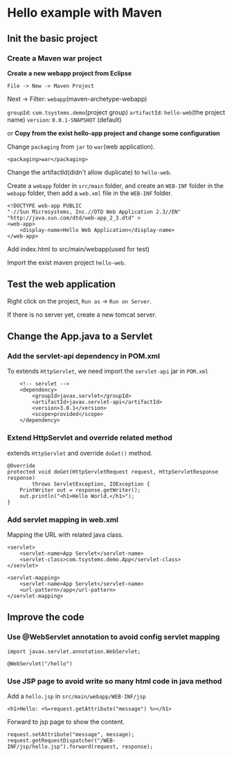 # Hello example with Maven

## Init the basic project

### Create a Maven war project

__Create a new webapp project from Eclipse__

    File -> New -> Maven Project

Next -> Filter: `webapp`(maven-archetype-webapp)

`groupId`: `com.tsystems.demo`(project group)
`artifactId`: `hello-web`(the project name)
`version`: `0.0.1-SNAPSHOT` (default)

or __Copy from the exist hello-app project and change some configuration__

Change `packaging` from `jar` to `war`(web application).

    <packaging>war</packaging>

Change the artifactId(didn't allow duplicate) to `hello-web`.

Create a `webapp` folder in `src/main` folder, and create an `WEB-INF` folder in the `webapp` folder, then add a `web.xml` file in the `WEB-INF` folder.

    <!DOCTYPE web-app PUBLIC
    "-//Sun Microsystems, Inc.//DTD Web Application 2.3//EN"
    "http://java.sun.com/dtd/web-app_2_3.dtd" >
    <web-app>
        <display-name>Hello Web Application</display-name>
    </web-app>

Add index.html to src/main/webapp(used for test)

Import the exist maven project `hello-web`.

## Test the web application

Right click on the project, `Run as` -> `Run on Server`.

If there is no server yet, create a new tomcat server.

## Change the App.java to a Servlet

### Add the servlet-api dependency in POM.xml

To extends `HttpServlet`, we need import the `servlet-api` jar in `POM.xml`

        <!-- servlet -->
        <dependency>
            <groupId>javax.servlet</groupId>
            <artifactId>javax.servlet-api</artifactId>
            <version>3.0.1</version>
            <scope>provided</scope>
        </dependency>

### Extend HttpServlet and override related method

extends `HttpServlet` and override `doGet()` method.

    @Override
    protected void doGet(HttpServletRequest request, HttpServletResponse response)
            throws ServletException, IOException {
        PrintWriter out = response.getWriter();
        out.println("<h1>Hello World.</h1>");
    }

### Add servlet mapping in web.xml

Mapping the URL with related java class.

    <servlet>
        <servlet-name>App Servlet</servlet-name>
        <servlet-class>com.tsystems.demo.App</servlet-class>
    </servlet>

    <servlet-mapping>
        <servlet-name>App Servlet</servlet-name>
        <url-pattern>/app</url-pattern>
    </servlet-mapping>

## Improve the code

### Use @WebServlet annotation to avoid config servlet mapping

    import javax.servlet.annotation.WebServlet;
    
    @WebServlet("/hello")

### Use JSP page to avoid write so many html code in java method

Add a `hello.jsp` in `src/main/webapp/WEB-INF/jsp`

    <h1>Hello: <%=request.getAttribute("message") %></h1>

Forward to jsp page to show the content.

    request.setAttribute("message", message);
    request.getRequestDispatcher("/WEB-INF/jsp/hello.jsp").forward(request, response); 